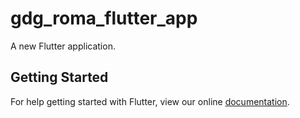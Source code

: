 # gdg_roma_flutter_app

A new Flutter application.

## Getting Started

For help getting started with Flutter, view our online
[documentation](https://flutter.io/).
